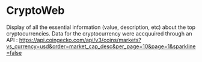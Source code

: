 ﻿# CryptoWeb
Display of all the essential information (value, description, etc) about the top cryptocurrencies. Data for the cryptocurrency were accquuired through an API : https://api.coingecko.com/api/v3/coins/markets?vs_currency=usd&order=market_cap_desc&per_page=10&page=1&sparkline=false



